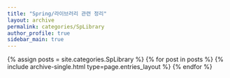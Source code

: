 ```yaml
---
title: "Spring/라이브러리 관련 정리"
layout: archive
permalink: categories/SpLibrary
author_profile: true
sidebar_main: true
---
```



{% assign posts = site.categories.SpLibrary %}
{% for post in posts %} {% include archive-single.html type=page.entries_layout %} {% endfor %}
